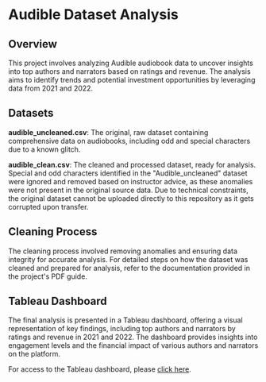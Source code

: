 # Audible Dataset Analysis
## Overview
This project involves analyzing Audible audiobook data to uncover insights into top authors and narrators based on ratings and revenue. The analysis aims to identify trends and potential investment opportunities by leveraging data from 2021 and 2022.

## Datasets
**audible_uncleaned.csv**: The original, raw dataset containing comprehensive data on audiobooks, including odd and special characters due to a known glitch.

**audible_clean.csv**: The cleaned and processed dataset, ready for analysis. Special and odd characters identified in the "Audible_uncleaned" dataset were ignored and removed based on instructor advice, as these anomalies were not present in the original source data.
Due to technical constraints, the original dataset cannot be uploaded directly to this repository as it gets corrupted upon transfer.

## Cleaning Process
The cleaning process involved removing anomalies and ensuring data integrity for accurate analysis. For detailed steps on how the dataset was cleaned and prepared for analysis, refer to the documentation provided in the project's PDF guide.

## Tableau Dashboard
The final analysis is presented in a Tableau dashboard, offering a visual representation of key findings, including top authors and narrators by ratings and revenue in 2021 and 2022. The dashboard provides insights into engagement levels and the financial impact of various authors and narrators on the platform.

For access to the Tableau dashboard, please [click here](https://public.tableau.com/app/profile/heba.masarwa/viz/AudibleDashboard_17107746013190/Dashboard1).
